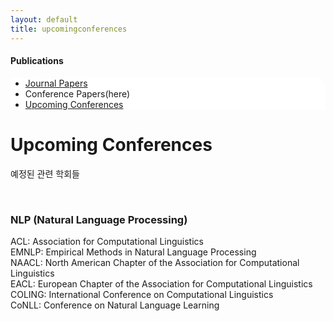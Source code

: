 ```yaml
---
layout: default
title: upcomingconferences
---
```

 <h4>Publications</h4>
 <div class="linklink" style = "background-color:#ffffff;border-radius:0 15px">
          <ul class="posts-list">
            <li class="post-link">
		    <a class="post-title" href="https://youngjoongko.github.io/Publications/journalpapers/">Journal Papers</a>
            </li>
            <li>
                Conference Papers(here)
            </li>
            <li class="post-link">
                <a class="post-title" href="https://youngjoongko.github.io/Publications/upcomingconferences/">Upcoming Conferences</a>
            </li>
          </ul>
  </div>

<div class="post">
	<h1 class="pageTitle">Upcoming Conferences</h1>	
	<p class="meta">예정된 관련 학회들</p><br>
	<h3>NLP (Natural Language Processing)</h3>
	ACL: Association for Computational Linguistics<br>
	EMNLP: Empirical Methods in Natural Language Processing<br>
	NAACL: North American Chapter of the Association for Computational Linguistics <br>
  	EACL: European Chapter of the Association for Computational Linguistics <br>
   	COLING: International Conference on Computational Linguistics <br>
  	CoNLL: Conference on Natural Language Learning<br>
	
	
	
  
  
  
</div>
